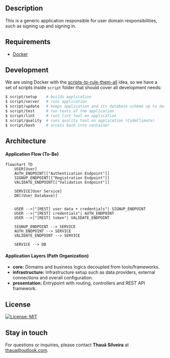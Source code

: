 ## Description

This is a generic application responsible for user domain responsibilities, such as signing up and signing in. 

## Requirements

- [Docker](https://www.docker.com/get-started)

## Development

We are using Docker with the [scripts-to-rule-them-all](https://github.com/github/scripts-to-rule-them-all) idea, so we
have a set of scripts inside `script` folder that should cover all development needs:

```bash
$ script/setup    # builds application
$ script/server   # runs application
$ script/update   # keeps application and its database schema up to date
$ script/test     # run tests of the application
$ script/lint     # runs lint tool on application
$ script/quality  # runs quality tool on application (CodeClimate)
$ script/bash     # access bash into container
```

## Architecture

#### Application Flow (To-Be)

```mermaid
flowchart TD
    USER[User]
    AUTH_ENDPOINT[["Authentication Endpoint"]]
    SIGNUP_ENDPOINT[["Registration Endpoint"]]
    VALIDATE_ENDPOINT[["Validation Endpoint"]]

    SERVICE[User Service]
    DB[(User Database)]


    USER -->|"[REST] user data + credentials"| SIGNUP_ENDPOINT
    USER -->|"[REST] credentials"| AUTH_ENDPOINT
    USER -->|"[REST] token"| VALIDATE_ENDPOINT

    SIGNUP_ENDPOINT --> SERVICE
    AUTH_ENDPOINT --> SERVICE
    VALIDATE_ENDPOINT --> SERVICE

    SERVICE --> DB
```

#### Application Layers (Path Organization)

- **core:** Domains and business logics decoupled from tools/frameworks.
- **infrastructure:** Infrastructure setup such as data providers, external connections and overall configuration.
- **presentation:** Entrypoint with routing, controllers and REST API framework.

## License

[![License: MIT](https://img.shields.io/badge/License-MIT-yellow.svg)](LICENSE)

## Stay in touch

For questions or inquiries, please contact **Thauã Silveira** at [thaua@outlook.com](mailto:thaua@outlook.com).
